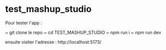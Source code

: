 # test_mashup_studio

Pour tester l'app :

~ git clone le repo
~ cd TEST_MASHUP_STUDIO
~ npm run i
~ npm run dev

ensuite visiter l'adresse : http://localhost:5173/